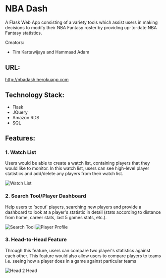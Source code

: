 # NBA Dash

A Flask Web App consisting of a variety tools which assist users in making	
decisions to modify their NBA Fantasy roster by providing up-to-date NBA Fantasy statistics.

Creators:
- Tim Kartawijaya and Hammaad Adam

## URL:
http://nbadash.herokuapp.com

## Technology Stack: 
- Flask 
- JQuery 
- Amazon RDS
- SQL

## Features: 

### 1. Watch List

Users	would	be able	to create	a	watch	list,	containing players that they would like to monitor. In this watch list, users can see high-level player statistics and add/delete any players from their watch list. 

![Watch List](https://github.com/timjaya/nbadash/blob/master/screenshots/watchlist.png "Watch List")

### 2. Search Tool/Player Dashboard

Help users to 'scout' players, searching new players and provide a dashboard to look at a player's statistic in detail (stats according to distance from home, career stats, last 5 games stats, etc.).

![Search Tool](https://github.com/timjaya/nbadash/blob/master/screenshots/search.png "Search Tool")
![Player Profile](https://github.com/timjaya/nbadash/blob/master/screenshots/profile.png "Profile")

### 3. Head-to-Head Feature

Through this feature, users can compare two player's statistics against each other. This feature would also allow users to compare players to teams i.e. seeing how a player does in a game against particular teams

![Head 2 Head](https://github.com/timjaya/nbadash/blob/master/screenshots/h2h.png "Head 2 Head")
